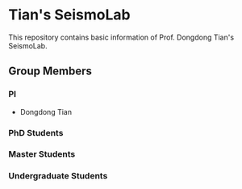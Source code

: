 # Tian's SeismoLab

This repository contains basic information of Prof. Dongdong Tian's SeismoLab.

## Group Members

### PI

- Dongdong Tian

### PhD Students

### Master Students

### Undergraduate Students
